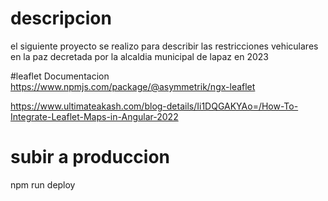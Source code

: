 # descripcion
el siguiente proyecto se realizo para describir las restricciones vehiculares
en la paz decretada por la alcaldia municipal de lapaz en 2023

#leaflet Documentacion
https://www.npmjs.com/package/@asymmetrik/ngx-leaflet

https://www.ultimateakash.com/blog-details/Ii1DQGAKYAo=/How-To-Integrate-Leaflet-Maps-in-Angular-2022

# subir a produccion
npm run deploy
